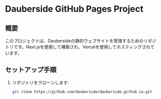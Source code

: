 # Dauberside GitHub Pages Project

## 概要
このプロジェクトは、Daubersideの静的ウェブサイトを管理するためのリポジトリです。Next.jsを使用して構築され、Vercelを使用してホスティングされています。

## セットアップ手順
1. リポジトリをクローンします:
   ```bash
   git clone https://github.com/dauberside/dauberside.github.io.git
